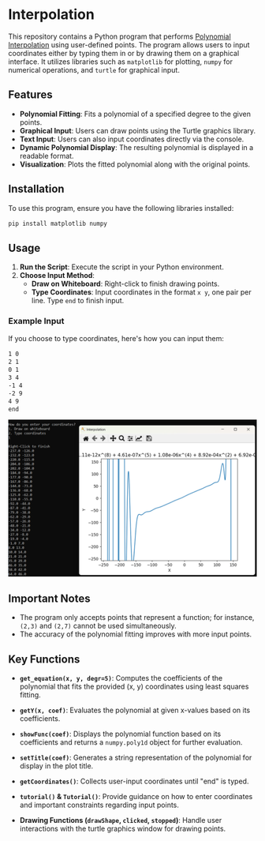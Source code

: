 # Interpolation 

This repository contains a Python program that performs [Polynomial Interpolation](https://en.wikipedia.org/wiki/Polynomial_interpolation) using user-defined points. The program allows users to input coordinates either by typing them in or by drawing them on a graphical interface. It utilizes libraries such as `matplotlib` for plotting, `numpy` for numerical operations, and `turtle` for graphical input.

## Features

- **Polynomial Fitting**: Fits a polynomial of a specified degree to the given points.
- **Graphical Input**: Users can draw points using the Turtle graphics library.
- **Text Input**: Users can also input coordinates directly via the console.
- **Dynamic Polynomial Display**: The resulting polynomial is displayed in a readable format.
- **Visualization**: Plots the fitted polynomial along with the original points.

## Installation

To use this program, ensure you have the following libraries installed:

```bash
pip install matplotlib numpy
```
## Usage

1. **Run the Script**: Execute the script in your Python environment.
2. **Choose Input Method**:
   - **Draw on Whiteboard**: Right-click to finish drawing points.
   - **Type Coordinates**: Input coordinates in the format `x y`, one pair per line. Type `end` to finish input.

### Example Input

If you choose to type coordinates, here's how you can input them:
```
1 0
2 1
0 1
3 4
-1 4
-2 9
4 9
end
```


![Example Image](./interpolation.png)



## Important Notes

- The program only accepts points that represent a function; for instance, `(2,3)` and `(2,7)` cannot be used simultaneously.
- The accuracy of the polynomial fitting improves with more input points.


## Key Functions

- **`get_equation(x, y, degr=5)`**: Computes the coefficients of the polynomial that fits the provided (x, y) coordinates using least squares fitting.

- **`getY(x, coef)`**: Evaluates the polynomial at given x-values based on its coefficients.

- **`showFunc(coef)`**: Displays the polynomial function based on its coefficients and returns a `numpy.poly1d` object for further evaluation.

- **`setTitle(coef)`**: Generates a string representation of the polynomial for display in the plot title.

- **`getCoordinates()`**: Collects user-input coordinates until "end" is typed.

- **`tutorial()` & `Tutorial()`**: Provide guidance on how to enter coordinates and important constraints regarding input points.

- **Drawing Functions (`drawShape`, `clicked`, `stopped`)**: Handle user interactions with the turtle graphics window for drawing points.
